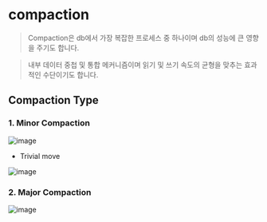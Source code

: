 # compaction 
> Compaction은  db에서 가장 복잡한 프로세스 중 하나이며 db의 성능에 큰 영향을 주기도 합니다.

> 내부 데이터 중첩 및 통합 메커니즘이며 읽기 및 쓰기 속도의 균형을 맞추는 효과적인 수단이기도 합니다.


## Compaction Type
### 1. Minor Compaction

![image](https://user-images.githubusercontent.com/86946575/181177580-415e1214-edfc-4180-b072-b36b8827ca1f.png)

- Trivial move  


![image](https://user-images.githubusercontent.com/86946575/181178432-ba39014c-a4a7-4d2e-ad15-5333109bdb22.png)

### 2. Major Compaction

![image](https://user-images.githubusercontent.com/86946575/181183259-327818ac-1a2d-4e0e-91c9-24bc99cd1c3b.png)

